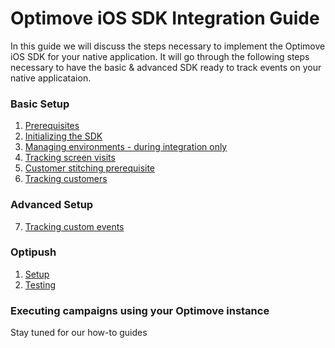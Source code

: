 # Optimove iOS SDK Integration Guide

In this guide we will discuss the steps necessary to implement the Optimove iOS SDK for your native application. It will go through the following steps necessary to have the basic & advanced SDK ready to track events on your native applicataion. 

### Basic Setup
1. [Prerequisites](https://github.com/optimove-tech/Mobile-SDK-Integration-Guide/blob/mobile-sdk-general-page-v2.0/iOS%20Integration%20Guide/1.%20Prerequisites.md)
2. [Initializing the SDK](https://github.com/optimove-tech/Mobile-SDK-Integration-Guide/blob/mobile-sdk-general-page-v2.0/iOS%20Integration%20Guide/2.%20Initializing%20the%20SDK.md)
3. [Managing environments - during integration only](https://github.com/optimove-tech/Mobile-SDK-Integration-Guide/blob/mobile-sdk-general-page-v2.0/iOS%20Integration%20Guide/3.%20Managing%20environments.md)
4. [Tracking screen visits](https://github.com/optimove-tech/Mobile-SDK-Integration-Guide/blob/mobile-sdk-general-page-v2.0/iOS%20Integration%20Guide/4.%20Tracking%20screen%20visits.md)
5. [Customer stitching prerequisite](https://github.com/optimove-tech/Mobile-SDK-Integration-Guide/blob/mobile-sdk-general-page-v2.0/iOS%20Integration%20Guide/5.%20Customer%20stitching%20prerequisite.md)
6. [Tracking customers](https://github.com/optimove-tech/Mobile-SDK-Integration-Guide/blob/mobile-sdk-general-page-v2.0/iOS%20Integration%20Guide/6.%20Tracking%20customers.md)

### Advanced Setup
7. [Tracking custom events](https://github.com/optimove-tech/Mobile-SDK-Integration-Guide/blob/mobile-sdk-general-page-v2.0/iOS%20Integration%20Guide/7.%20Tracking%20custom%20events.md)

### Optipush
1. [Setup](https://github.com/optimove-tech/Mobile-SDK-Integration-Guide/blob/mobile-sdk-general-page-v2.0/iOS%20Integration%20Guide/Optipush%20-%20Setup.md)
2. [Testing](https://github.com/optimove-tech/Mobile-SDK-Integration-Guide/blob/mobile-sdk-general-page-v2.0/iOS%20Integration%20Guide/Optipush%20-%20Testing.md)

### Executing campaigns using your Optimove instance
Stay tuned for our how-to guides
